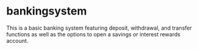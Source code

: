 # bankingsystem
This is a basic banking system featuring deposit, withdrawal, and transfer functions as well as the options to open a savings or interest rewards account.
